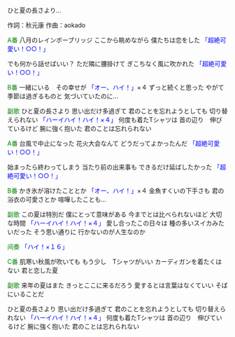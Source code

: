 ひと夏の長さより…

作詞：秋元康
作曲：aokado

<font color=green>A番</font>
八月のレインボーブリッジ
ここから眺めながら
僕たちは恋をした <font color=blue>「超絶可愛い！○○！」</font> 

でも何から話せばいい？
ただ隣に腰掛けて
ぎこちなく風に吹かれた <font color=blue>「超絶可愛い！○○！」</font> 

<font color=green>B番</font>
一緒にいる　その幸せが <font color=blue>「オー、ハイ！」</font>×４ 
ずっと続くと思った
やがて季節は過ぎるものと
気づいていたのに…

<font color=green>副歌</font>
ひと夏の長さより
思い出だけ多過ぎて
君のことを忘れようとしても
切り替えられない <font color=blue>「ハーイハイ！ハイ！×４」</font> 
何度も着たTシャツは
首の辺り　伸びているけど
腕に強く抱いた
君のことは忘れられない

<font color=green>A番</font>
台風で中止になった
花火大会なんて
どうだってよかったんだ <font color=blue>「超絶可愛い！○○！」</font> 

始まったら終わってしまう
当たり前の出来事も
できるだけ延ばしたかった <font color=blue>「超絶可愛い！○○！」</font> 

<font color=green>B番</font>
かき氷が溶けたこととか <font color=blue>「オー、ハイ！」</font>×４ 
金魚すくいの下手さも
君の浴衣の可愛さとか
喧嘩したことも…

<font color=green>副歌</font>
この夏は特別だ
僕にとって意味がある
今までとは比べられないほど
大切な時間 <font color=blue>「ハーイハイ！ハイ！×４」</font> 
愛し合ったこの日々は
種の多いスイカみたいだった
そう思い通りに
行かないのが人生なのか

<font color=green>间奏</font>
<font color=blue>「ハイ！×１６」</font> 

<font color=green>C番</font>
肌寒い秋風が吹いても
もう少し　Tシャツがいい
カーディガンを着たくはない
君と恋した夏

<font color=green>副歌</font>
来年の夏はまた
きっとここに来るだろう
愛するとは言葉はなくていい
そばにいることだ

ひと夏の長さより
思い出だけ多過ぎて
君のことを忘れようとしても
切り替えられない <font color=blue>「ハーイハイ！ハイ！×４」</font> 
何度も着たTシャツは
首の辺り　伸びているけど
腕に強く抱いた
君のことは忘れられない
